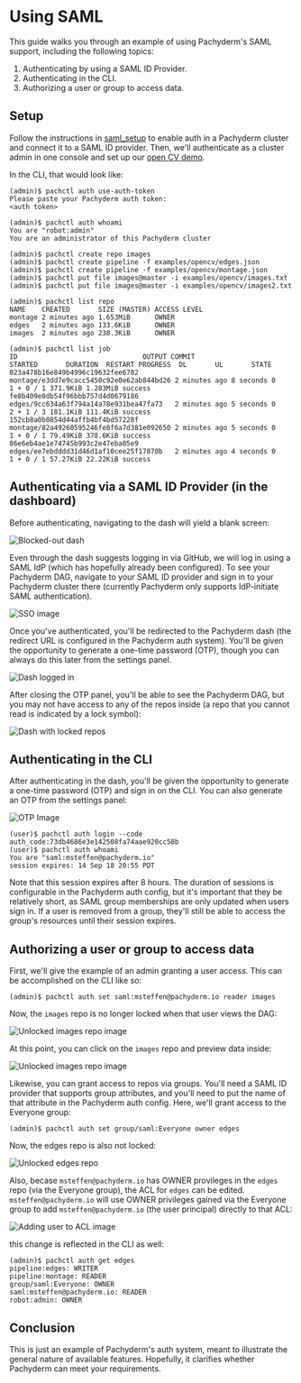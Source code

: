 # Using SAML

This guide walks you through an example of using Pachyderm's SAML
support, including the following topics:

1. Authenticating by using a SAML ID Provider.
1. Authenticating in the CLI.
1. Authorizing a user or group to access data.

## Setup

Follow the instructions in [saml_setup](saml_setup.md) to enable auth in a
Pachyderm cluster and connect it to a SAML ID provider. Then, we'll authenticate
as a cluster admin in one console and set up our [open CV
demo](../examples/opencv/README.md).

In the CLI, that would look like:
```
(admin)$ pachctl auth use-auth-token
Please paste your Pachyderm auth token:
<auth token>

(admin)$ pachctl auth whoami
You are "robot:admin"
You are an administrator of this Pachyderm cluster

(admin)$ pachctl create repo images
(admin)$ pachctl create pipeline -f examples/opencv/edges.json
(admin)$ pachctl create pipeline -f examples/opencv/montage.json
(admin)$ pachctl put file images@master -i examples/opencv/images.txt
(admin)$ pachctl put file images@master -i examples/opencv/images2.txt

(admin)$ pachctl list repo
NAME    CREATED       SIZE (MASTER) ACCESS LEVEL
montage 2 minutes ago 1.653MiB      OWNER
edges   2 minutes ago 133.6KiB      OWNER
images  2 minutes ago 238.3KiB      OWNER

(admin)$ pachctl list job
ID                               OUTPUT COMMIT                            STARTED       DURATION  RESTART PROGRESS  DL       UL       STATE
023a478b16e849b4996c19632fee6782 montage/e3dd7e9cacc5450c92e0e62ab844bd26 2 minutes ago 8 seconds 0       1 + 0 / 1 371.9KiB 1.283MiB success
fe8b409e0db54f96bbb757d4d0679186 edges/9cc634a63f794a14a78e931bea47fa73   2 minutes ago 5 seconds 0       2 + 1 / 3 181.1KiB 111.4KiB success
152cb8a0b0854d44affb4bf4bd57228f montage/82a49260595246fe8f6a7d381e092650 2 minutes ago 5 seconds 0       1 + 0 / 1 79.49KiB 378.6KiB success
86e6eb4ae1e74745b993c2e47eba05e9 edges/ee7ebdddd31d46d1af10cee25f17870b   2 minutes ago 4 seconds 0       1 + 0 / 1 57.27KiB 22.22KiB success
```

## Authenticating via a SAML ID Provider (in the dashboard)
Before authenticating, navigating to the dash will yield a blank screen:

![Blocked-out dash](images/saml_log_in.png)

Even through the dash suggests logging in via GitHub, we will log in using a
SAML IdP (which has hopefully already been configured). To see your Pachyderm
DAG, navigate to your SAML ID provider and sign in to your Pachyderm cluster
there (currently Pachyderm only supports IdP-initiate SAML authentication).

![SSO image](images/saml_okta_with_app.png)

Once you've authenticated, you'll be redirected to the Pachyderm dash (the
redirect URL is configured in the Pachyderm auth system). You'll be given the
opportunity to generate a one-time password (OTP), though you can always do this
later from the settings panel.

![Dash logged in](images/saml_successfully_logged_in.png)

After closing the OTP panel, you'll be able to see the Pachyderm DAG, but you
may not have access to any of the repos inside (a repo that you cannot read is
indicated by a lock symbol):

![Dash with locked repos](images/saml_dag.png)

## Authenticating in the CLI
After authenticating in the dash, you'll be given the opportunity to generate a
one-time password (OTP) and sign in on the CLI. You can also generate an OTP
from the settings panel:

![OTP Image](images/saml_display_otp.png)

```
(user)$ pachctl auth login --code auth_code:73db4686e3e142508fa74aae920cc58b
(user)$ pachctl auth whoami
You are "saml:msteffen@pachyderm.io"
session expires: 14 Sep 18 20:55 PDT
```

Note that this session expires after 8 hours. The duration of sessions is
configurable in the Pachyderm auth config, but it's important that they be
relatively short, as SAML group memberships are only updated when users sign in.
If a user is removed from a group, they'll still be able to access the group's
resources until their session expires.

## Authorizing a user or group to access data

First, we'll give the example of an admin granting a user access. This can be
accomplished on the CLI like so:

```
(admin)$ pachctl auth set saml:msteffen@pachyderm.io reader images
```

Now, the `images` repo is no longer locked when that user views the DAG:

![Unlocked images repo image](images/saml_dag_images_readable.png)

At this point, you can click on the `images` repo and preview data inside:

![Unlocked images repo image](images/saml_dag_reading_from_images.png)

Likewise, you can grant access to repos via groups. You'll need a SAML ID
provider that supports group attributes, and you'll need to put the name of that
attribute in the Pachyderm auth config. Here, we'll grant access to the Everyone
group:

```
(admin)$ pachctl auth set group/saml:Everyone owner edges
```

Now, the edges repo is also not locked:

![Unlocked edges repo](images/saml_dag_images_and_edges_readable.png)

Also, becase `msteffen@pachyderm.io` has OWNER provileges in the `edges` repo
(via the Everyone group), the ACL for `edges` can be edited.
`msteffen@pachyderm.io` will use OWNER privileges gained via the Everyone group
to add `msteffen@pachyderm.io` (the user principal) directly to that ACL:

![Adding user to ACL image](images/saml_editing_acl.png)

this change is reflected in the CLI as well:
```
(admin)$ pachctl auth get edges
pipeline:edges: WRITER
pipeline:montage: READER
group/saml:Everyone: OWNER
saml:msteffen@pachyderm.io: READER
robot:admin: OWNER
```

## Conclusion

This is just an example of Pachyderm's auth system, meant to illustrate the
general nature of available features. Hopefully, it clarifies whether Pachyderm
can meet your requirements.
